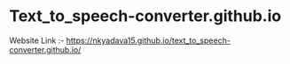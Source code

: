 # Text_to_speech-converter.github.io
Website Link :- https://nkyadava15.github.io/text_to_speech-converter.github.io/
